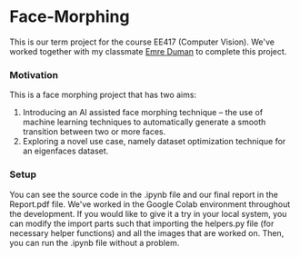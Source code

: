 # Face-Morphing

This is our term project for the course EE417 (Computer Vision). We've worked together with my classmate [Emre Duman](https://github.com/Lieutenant-Mom) to complete this project. 

### Motivation
This is a face morphing project that has two aims: 
1) Introducing an AI assisted face morphing technique – the use of machine learning techniques to automatically generate a smooth transition between two or more faces. 
2) Exploring a novel use case, namely dataset optimization technique for an eigenfaces dataset.

### Setup
You can see the source code in the .ipynb file and our final report in the Report.pdf file. We've worked in the Google Colab environment throughout the development. If you would like to give it a try in your local system, you can modify the import parts such that importing the helpers.py file (for necessary helper functions) and all the images that are worked on. Then, you can run the .ipynb file without a problem.
